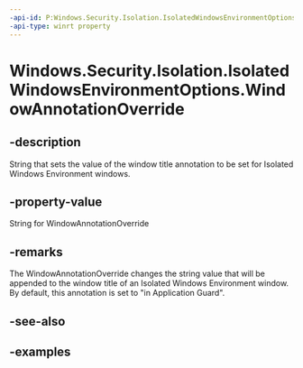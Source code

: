 ```yaml
---
-api-id: P:Windows.Security.Isolation.IsolatedWindowsEnvironmentOptions.WindowAnnotationOverride
-api-type: winrt property
---
```


# Windows.Security.Isolation.IsolatedWindowsEnvironmentOptions.WindowAnnotationOverride

<!--
public string WindowAnnotationOverride { get; set; }
-->


## -description
String that sets the value of the window title annotation to be set for Isolated Windows Environment windows.
## -property-value
String for WindowAnnotationOverride
## -remarks
The WindowAnnotationOverride changes the string value that will be appended to the window title of an Isolated Windows Environment window. By default, this annotation is set to "in Application Guard".
## -see-also

## -examples


